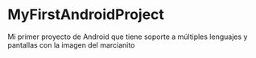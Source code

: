 # MyFirstAndroidProject
Mi primer proyecto de Android que tiene soporte a múltiples lenguajes y pantallas con la imagen del marcianito
